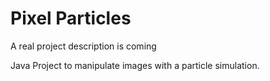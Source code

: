 # Pixel Particles

A real project description is coming

Java Project to manipulate images with a particle simulation.